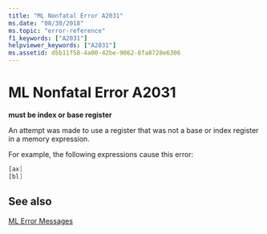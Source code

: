 ```yaml
---
title: "ML Nonfatal Error A2031"
ms.date: "08/30/2018"
ms.topic: "error-reference"
f1_keywords: ["A2031"]
helpviewer_keywords: ["A2031"]
ms.assetid: d5b11f58-4a00-42be-9062-8fa8728e6306
---
```

# ML Nonfatal Error A2031

**must be index or base register**

An attempt was made to use a register that was not a base or index register in a memory expression.

For example, the following expressions cause this error:

```asm
[ax]
[bl]
```

## See also

[ML Error Messages](../../assembler/masm/ml-error-messages.md)<br/>